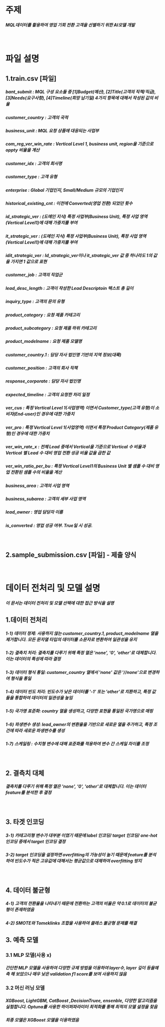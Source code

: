 # 주제
##### MQL데이터를 활용하여 영업 기회 전환 고객을 선별하기 위한 AI모델 개발


<br>


# 파일 설명
## 1.train.csv [파일]
##### bant_submit :	MQL 구성 요소들 중 [1]Budget(예산), [2]Title(고객의 직책/직급), [3]Needs(요구사항), [4]Timeline(희망 납기일) 4가지 항목에 대해서 작성된 값의 비율
##### customer_country : 고객의 국적
##### business_unit :	MQL 요청 상품에 대응되는 사업부
##### com_reg_ver_win_rate : Vertical Level 1, business unit, region을 기준으로 oppty 비율을 계산
##### customer_idx : 고객의 회사명
##### customer_type : 고객 유형
##### enterprise : Global 기업인지, Small/Medium 규모의 기업인지
##### historical_existing_cnt : 이전에 Converted(영업 전환) 되었던 횟수
##### id_strategic_ver : (도메인 지식) 특정 사업부(Business Unit), 특정 사업 영역(Vertical Level1)에 대해 가중치를 부여
##### it_strategic_ver : (도메인 지식) 특정 사업부(Business Unit), 특정 사업 영역(Vertical Level1)에 대해 가중치를 부여
##### idit_strategic_ver : Id_strategic_ver이나 it_strategic_ver 값 중 하나라도 1의 값을 가지면 1 값으로 표현
##### customer_job : 고객의 직업군
##### lead_desc_length : 고객이 작성한 Lead Descriptoin 텍스트 총 길이
##### inquiry_type : 고객의 문의 유형
##### product_category : 요청 제품 카테고리
##### product_subcategory : 요청 제품 하위 카테고리
##### product_modelname : 요청 제품 모델명
##### customer_country.1 : 담당 자사 법인명 기반의 지역 정보(대륙)
##### customer_position : 고객의 회사 직책
##### response_corporate : 담당 자사 법인명
##### expected_timeline : 고객의 요청한 처리 일정
##### ver_cus : 특정 Vertical Level 1(사업영역) 이면서 Customer_type(고객 유형)이 소비자(End-user)인 경우에 대한 가중치
##### ver_pro : 특정 Vertical Level 1(사업영역) 이면서 특정 Product Category(제품 유형)인 경우에 대한 가중치
##### ver_win_rate_x : 전체 Lead 중에서 Vertical을 기준으로 Vertical 수 비율과 Vertical 별 Lead 수 대비 영업 전환 성공 비율 값을 곱한 값
##### ver_win_ratio_per_bu : 특정 Vertical Level1의 Business Unit 별 샘플 수 대비 영업 전환된 샘플 수의 비율을 계산
##### business_area : 고객의 사업 영역
##### business_subarea : 고객의 세부 사업 영역
##### lead_owner : 영업 담당자 이름
##### is_converted : 영업 성공 여부. True일 시 성공.



<br>

## 2.sample_submission.csv [파일] - 제출 양식

<br>




# 데이터 전처리 및 모델 설명

##### 이 문서는 데이터 전처리 및 모델 선택에 대한 접근 방식을 설명

## 1.데이터 전처리

##### 1-1) 데이터 정제: 사용하지 않는 customer_country.1, product_modelname 열을 제거합니다. 모든 문자열 타입의 데이터를 소문자로 변환하여 일관성을 유지

##### 1-2) 결측치 처리: 결측치를 다루기 위해 특정 열은 'none', '0', 'other'로 대체합니다. 이는 데이터의 특성에 따라 결정

##### 1-3) 데이터 형식 통일: customer_country 열에서 'none' 값은 '//none'으로 변경하여 형식을 통일

##### 1-4) 데이터 빈도 처리: 빈도수가 낮은 데이터를 '-1' 또는 'other'로 치환하고, 특정 값들을 통합하여 데이터의 일관성을 높임

##### 1-5) 국가명 표준화: country 열을 생성하고, 다양한 표현을 통일된 국가명으로 매핑

##### 1-6) 파생변수 생성: lead_owner의 변환율을 기반으로 새로운 열을 추가하고, 특정 조건에 따라 새로운 파생변수를 생성

##### 1-7) 스케일링 : 수치형 변수에 대해 표준화를 적용하여 변수 간 스케일 차이를 조정
<br>

## 2. 결측치 대체

##### 결측치를 다루기 위해 특정 열은 'none', '0', 'other'로 대체합니다. 이는 데이터 feature를 분석한 후 결정

<br>

## 3. 타겟 인코딩
##### 3-1) 카테고리형 변수가 대부분 이였기 때문에 label 인코딩/ target 인코딩/ one-hot 인코딩 중에서 target 인코딩 결정
##### 3-2) target 인코딩을 설정하면 overfitting의 가능성이 높기 때문에 feature를 분석하여 빈도수가 적은 고유값에 대해서는 평균값으로 대체하여 overfitting 방지

<br>

## 4. 데이터 불균형
##### 4-1) 고객의 전환율을 나타내기 때문에 전환하는 고객의 비율은 약 0.1로 데이터의 불균형이 존재하였음
##### 4-2) SMOTE와 Tomeklinks 조합을 사용하여 클래스 불균형 문제를 해결



## 3. 예측 모델

### 3.1 MLP 모델(사용 x)
##### 간단한 MLP 모델을 사용하여 다양한 규제 방법을 이용하여 layer수, layer 깊이 등을예측 해 보았으나 매우 낮은 validation f1 score를 보여 사용하지 않음


### 3.2 머신 러닝 모델
##### XGBoost, LightGBM, CatBoost ,DecisionTruee, ensenble, 다양한 알고리즘을 실험합니다. Optuna를 사용한 하이퍼파라미터 최적화를 통해 최적의 모델 설정을 찾음
##### 최종 모델은 XGBoost 모델을 이용하였음